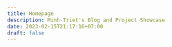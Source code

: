 ```yaml
---
title: Homepage
description: Minh-Triet's Blog and Project Showcase
date: 2023-02-15T21:17:16+07:00
draft: false
---
```

